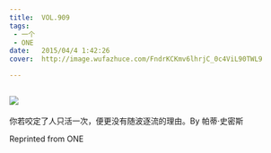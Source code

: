 ```yaml
---
title:	VOL.909
tags:
 - 一个
 - ONE
date:	2015/04/4 1:42:26
cover:	http://image.wufazhuce.com/FndrKCKmv6lhrjC_0c4ViL90TWL9

---
```

![](http://image.wufazhuce.com/FndrKCKmv6lhrjC_0c4ViL90TWL9)
---

你若咬定了人只活一次，便更没有随波逐流的理由。By 帕蒂·史密斯
 
Reprinted from ONE
